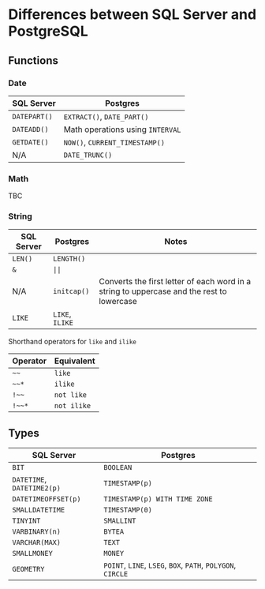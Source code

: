 # Differences between SQL Server and PostgreSQL

## Functions

### Date

| SQL Server    | Postgres                          |
|---------------|-----------------------------------|
| `DATEPART()`  | `EXTRACT()`, `DATE_PART()`        |
| `DATEADD()`   | Math operations using `INTERVAL`  |
| `GETDATE()`   | `NOW()`, `CURRENT_TIMESTAMP()`    |
| N/A           | `DATE_TRUNC()`                    |

### Math

TBC

### String

| SQL Server    | Postgres                          | Notes                                                                                     |
|---------------|-----------------------------------|-------------------------------------------------------------------------------------------|
| `LEN()`       | `LENGTH()`                        |                                                                                           |
| `&`           | `\|\|`                            |                                                                                           |
| N/A           | `initcap()`                       | Converts the first letter of each word in a string to uppercase and the rest to lowercase |
| `LIKE`        | `LIKE`, `ILIKE`                   |                                                                                           |

Shorthand operators for `like` and `ilike`

| Operator  | Equivalent    |
|-----------|---------------|
| `~~`      | `like`        |
| `~~*`     | `ilike`       |
| `!~~`     | `not like`    |
| `!~~*`    | `not ilike`   |

## Types

| SQL Server                    | Postgres                                                      |
|-------------------------------|---------------------------------------------------------------|
| `BIT`                         | `BOOLEAN`                                                     |
| `DATETIME`, `DATETIME2(p)`    | `TIMESTAMP(p)`                                                |
| `DATETIMEOFFSET(p)`           | `TIMESTAMP(p) WITH TIME ZONE`                                 |
| `SMALLDATETIME`               | `TIMESTAMP(0)`                                                |
| `TINYINT`                     | `SMALLINT`                                                    |
| `VARBINARY(n)`                | `BYTEA`                                                       |
| `VARCHAR(MAX)`                | `TEXT`                                                        |
| `SMALLMONEY`                  | `MONEY`                                                       |
| `GEOMETRY`                    | `POINT`, `LINE`, `LSEG`, `BOX`, `PATH`, `POLYGON`, `CIRCLE`   |
